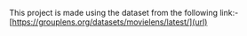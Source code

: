 This project is made using the dataset from the following link:- [https://grouplens.org/datasets/movielens/latest/](url) 
